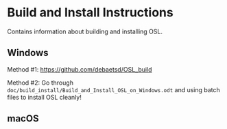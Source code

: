 # Build and Install Instructions

Contains information about building and installing OSL.

## Windows

Method #1:
https://github.com/debaetsd/OSL_build

Method #2:
Go through `doc/build_install/Build_and_Install_OSL_on_Windows.odt` and using batch files to install OSL cleanly!

## macOS
